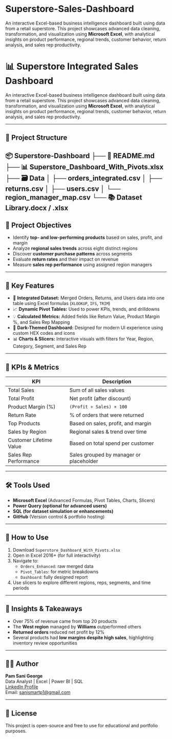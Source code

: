 # Superstore-Sales-Dashboard
An interactive Excel-based business intelligence dashboard built using data from a retail superstore. This project showcases advanced data cleaning, transformation, and visualization using **Microsoft Excel**, with analytical insights on product performance, regional trends, customer behavior, return analysis, and sales rep productivity.
# 📊 Superstore Integrated Sales Dashboard

An interactive Excel-based business intelligence dashboard built using data from a retail superstore. This project showcases advanced data cleaning, transformation, and visualization using **Microsoft Excel**, with analytical insights on product performance, regional trends, customer behavior, return analysis, and sales rep productivity.

---

## 📁 Project Structure

📦 Superstore-Dashboard
├── 📄 README.md
├── 📊 Superstore_Dashboard_With_Pivots.xlsx
├── 🗃️ Data
│ ├── orders_integrated.csv
│ ├── returns.csv
│ ├── users.csv
│ └── region_manager_map.csv
└── 📚 Dataset Library.docx / .xlsx
---

## 🎯 Project Objectives

- Identify **top- and low-performing products** based on sales, profit, and margin
- Analyze **regional sales trends** across eight distinct regions
- Discover **customer purchase patterns** across segments
- Evaluate **return rates** and their impact on revenue
- Measure **sales rep performance** using assigned region managers

---

## 🧠 Key Features

- 📌 **Integrated Dataset:** Merged Orders, Returns, and Users data into one table using Excel formulas (`XLOOKUP`, `IFS`, `TRIM`)
- 📈 **Dynamic Pivot Tables:** Used to power KPIs, trends, and drilldowns
- 💡 **Calculated Metrics:** Added fields like Return Value, Product Margin %, and Sales Rep Mapping
- 🎨 **Dark-Themed Dashboard:** Designed for modern UI experience using custom HEX codes and icons
- 📊 **Charts & Slicers:** Interactive visuals with filters for Year, Region, Category, Segment, and Sales Rep

---

## 📌 KPIs & Metrics

| KPI                      | Description                                |
|--------------------------|--------------------------------------------|
| Total Sales              | Sum of all sales values                    |
| Total Profit             | Net profit (after discount)                |
| Product Margin (%)       | `(Profit ÷ Sales) × 100`                   |
| Return Rate              | % of orders that were returned             |
| Top Products             | Based on sales, profit, and margin         |
| Sales by Region          | Regional sales & trend over time           |
| Customer Lifetime Value  | Based on total spend per customer          |
| Sales Rep Performance    | Sales grouped by manager or placeholder    |

---

## 🛠️ Tools Used

- **Microsoft Excel** (Advanced Formulas, Pivot Tables, Charts, Slicers)
- **Power Query (optional for advanced users)**
- **SQL (for dataset simulation or enhancements)**
- **GitHub** (Version control & portfolio hosting)

---

## 📌 How to Use

1. Download `Superstore_Dashboard_With_Pivots.xlsx`
2. Open in Excel 2016+ (for full interactivity)
3. Navigate to:
   - `Orders_Enhanced`: raw merged data
   - `Pivot_Tables`: for metric breakdowns
   - `Dashboard`: fully designed report
4. Use slicers to explore different regions, reps, segments, and time periods

---

## 🚀 Insights & Takeaways

- Over 75% of revenue came from top 20 products
- The **West region** managed by **Williams** outperformed others
- **Returned orders** reduced net profit by 12%
- Several products had **low margins despite high sales**, highlighting inventory review opportunities

---

## 👨‍💻 Author

**Pam Sani George**  
Data Analyst | Excel | Power BI | SQL  
[LinkedIn Profile](https://www.linkedin.com/in/pamsani/)  
Email: sanismartp1@gmail.com  

---

## 📌 License

This project is open-source and free to use for educational and portfolio purposes.
